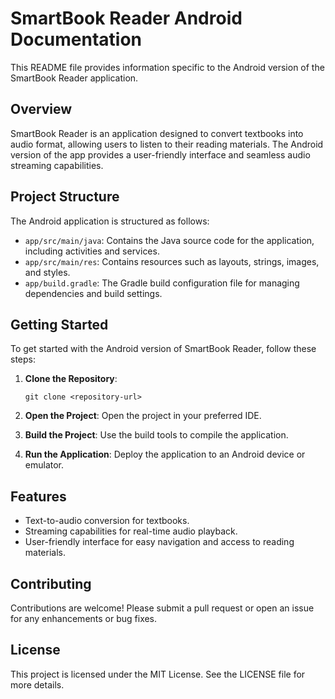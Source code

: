 # SmartBook Reader Android Documentation

This README file provides information specific to the Android version of the SmartBook Reader application.

## Overview

SmartBook Reader is an application designed to convert textbooks into audio format, allowing users to listen to their reading materials. The Android version of the app provides a user-friendly interface and seamless audio streaming capabilities.

## Project Structure

The Android application is structured as follows:

- `app/src/main/java`: Contains the Java source code for the application, including activities and services.
- `app/src/main/res`: Contains resources such as layouts, strings, images, and styles.
- `app/build.gradle`: The Gradle build configuration file for managing dependencies and build settings.

## Getting Started

To get started with the Android version of SmartBook Reader, follow these steps:

1. **Clone the Repository**: 
   ```
   git clone <repository-url>
   ```

2. **Open the Project**: Open the project in your preferred IDE.

3. **Build the Project**: Use the build tools to compile the application.

4. **Run the Application**: Deploy the application to an Android device or emulator.

## Features

- Text-to-audio conversion for textbooks.
- Streaming capabilities for real-time audio playback.
- User-friendly interface for easy navigation and access to reading materials.

## Contributing

Contributions are welcome! Please submit a pull request or open an issue for any enhancements or bug fixes.

## License

This project is licensed under the MIT License. See the LICENSE file for more details.